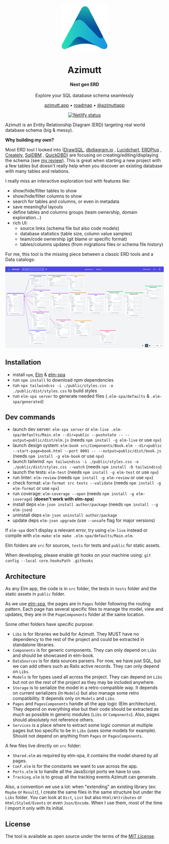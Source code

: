 <p align="center"><a href="https://azimutt.app" target="_blank"><img width="150px" src="public/logo.svg" alt="logo"/></a></p>
<h1 align="center">Azimutt</h1>
<h4 align="center">Next gen ERD</h4>
<p align="center">Explore your SQL database schema seamlessly</p>

<p align="center">
  <a href="https://azimutt.app" target="_blank">azimutt.app</a> •
  <a href="https://github.com/azimuttapp/azimutt/projects/1" target="_blank">roadmap</a> •
  <a href="https://twitter.com/azimuttapp" target="_blank">@azimuttapp</a>
</p>

<p align="center">
  <a href="https://app.netlify.com/sites/azimutt/deploys" target="_blank"><img src="https://api.netlify.com/api/v1/badges/c5073177-d6c0-4403-b8c2-ee4466234f52/deploy-status" alt="Netlify status" /></a>
</p>

Azimutt is an Entity Relationship Diagram (ERD) targeting real world database schema (big & messy).

**Why building my own?**

Most ERD tool I looked into ([DrawSQL](https://drawsql.app), [dbdiagram.io](https://dbdiagram.io)
, [Lucidchart](https://www.lucidchart.com/pages/examples/er-diagram-tool), [ERDPlus](https://erdplus.com)
, [Creately](https://creately.com/lp/er-diagram-tool-online), [SqlDBM](https://sqldbm.com)
, [QuickDBD](https://www.quickdatabasediagrams.com)) are focusing on creating/editing/displaying the schema 
(see [my review](https://azimutt.app/blog/how-to-choose-your-entity-relationship-diagram)). This is great when starting a new project with a few tables 
but doesn't really help when you discover an existing database with many tables and relations.

I really miss an interactive exploration tool with features like:

- show/hide/filter tables to show
- show/hide/filter columns to show
- search for tables and columns, or even in metadata
- save meaningful layouts
- define tables and columns groups (team ownership, domain exploration...)
- rich UI:
    - source links (schema file but also code models)
    - database statistics (table size, column value samples)
    - team/code ownership (git blame or specific format)
    - tables/columns updates (from migrations files or schema file history)

For me, this tool is the missing piece between a classic ERD tools and a Data catalogs:

![screenshot](public/assets/images/screenshot-gospeak-schema.png)

## Installation

- install `npm`, [Elm](https://guide.elm-lang.org/install/elm.html) & [elm-spa](https://www.elm-spa.dev)
- run `npm install` to download npm dependencies
- run `npx tailwindcss -i ./public/styles.css -o ./public/dist/styles.css` to build styles
- run `elm-spa server` to generate needed files (`.elm-spa/defaults` & `.elm-spa/generated`)

## Dev commands

- launch dev server: `elm-spa server` or `elm-live .elm-spa/defaults/Main.elm --dir=public --pushstate -- --output=public/dist/elm.js` (needs `npm install -g elm-live` or use `npx`)
- launch design system: `elm-book src/Components/Book.elm --dir=public --start-page=book.html --port 8001 -- --output=public/dist/book.js` (needs `npm install -g elm-book` or use `npx`)
- launch tailwind: `npx tailwindcss -i ./public/styles.css -o ./public/dist/styles.css --watch` (needs `npm install -D tailwindcss`)
- launch the tests: `elm-test` (needs `npm install -g elm-test` or use `npx`)
- run linter: `elm-review` (needs `npm install -g elm-review` or use `npx`)
- check format: `elm-format src tests --validate` (needs `npm install -g elm-format` or use `npx`)
- run coverage: `elm-coverage --open` (needs `npm install -g elm-coverage`) (**doesn't work with elm-spa**)
- install deps `elm-json install author/package` (needs `npm install --g elm-json`)
- uninstall deps `elm-json uninstall author/package`
- update deps `elm-json upgrade` (use `--unsafe` flag for major versions)

If `elm-spa` don't display a relevant error, try using `elm-live` instead or compile with `elm-make`: `elm make .elm-spa/defaults/Main.elm`.

Elm folders are `src` for sources, `tests` for tests and `public` for static assets.

When developing, please enable git hooks on your machine using: `git config --local core.hooksPath .githooks`

## Architecture

As any Elm app, the code is in `src` folder, the tests in `tests` folder and the static assets in `public` folder.

As we use [elm-spa](https://www.elm-spa.dev), the pages are in `Pages` folder following the routing pattern.
Each page has several specific files to manage the model, view and updates, they are in the `PageComponents` folder at the same location.

Some other folders have specific purpose:

- `Libs` is for libraries we build for Azimutt. They MUST have no dependency to the rest of the project and could be extracted in standalone libraries.
- `Components` is for generic components. They can only depend on `Libs` and should be showcased in elm-book.
- `DataSources` is for data sources parsers. For now, we have just SQL, but we can add others such as Rails active records. They can only depend on `Libs`.
- `Models` is for types used all across the project. They can depend on `Libs` but not on the rest of the project as they may be included anywhere.
- `Storage` is to serialize the model in a retro-compatible way. It depends on current serializers (in `Models`) but also manage some retro compatibility. It depends only on `Models` and `Libs`.
- `Pages` and `PagesComponents` handle all the app logic (Elm architecture). They depend on everything else but their code should be extracted as much as possible in generic modules (`Libs` or `Components`). Also, pages should absolutely not reference others.
- `Services` is a place where to extract some logic common at multiple pages but too specific to be in `Libs` (uses some models for example). Should not depend on anything from `Pages` or `PagesComponents`.

A few files live directly on `src` folder:

- `Shared.elm` as required by elm-spa, it contains the model shared by all pages.
- `Conf.elm` is for the constants we want to use across the app.
- `Ports.elm` is to handle all the JavaScript ports we have to use.
- `Tracking.elm` is to group all the tracking events Azimutt can generate.

Also, a convention we use a lot: when "extending" an existing library (ex: `Maybe` or `Result`), I create the same files in the same structure but under the `Libs` folder.
You can look at `Dict`, `List` but also `Html/Attributes` or `Html/Styled/Events` or even `Json/Encode`.
When I use them, most of the time I import it only with its initial.

## License

The tool is available as open source under the terms of the [MIT License](https://opensource.org/licenses/MIT).
